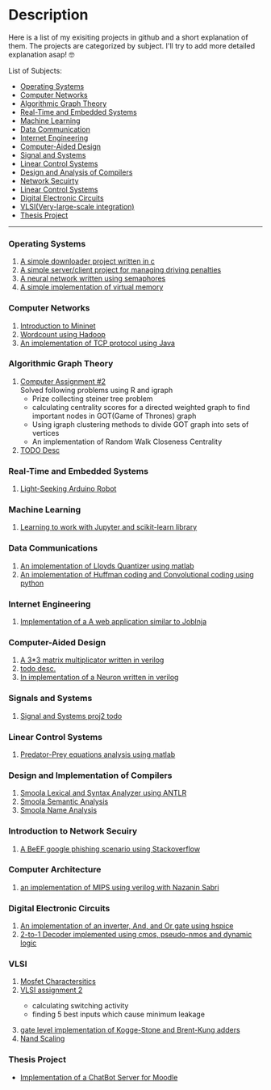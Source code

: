 # Description
Here is a list of my exisiting projects in github and a short explanation of them.
The projects are categorized by subject. I'll try to add more detailed explanation asap! :nerd_face:

List of Subjects:

* [Operating Systems](#os)
* [Computer Networks](#cn)
* [Algorithmic Graph Theory](#agt)
* [Real-Time and Embedded Systems](#rte)
* [Machine Learning](#ml)
* [Data Communication](#dc)
* [Internet Engineering](#ie)
* [Computer-Aided Design](#cad)
* [Signal and Systems](#sa)
* [Linear Control Systems](#lc)
* [Design and Analysis of Compilers](#cmp)
* [Network Secuirty](#ns)
* [Linear Control Systems](#lc)
* [Digital Electronic Circuits](#dec)
* [VLSI(Very-large-scale integration)](#vlsi)
* [Thesis Project](#vlsi)

<hr>

<h3 id="os">Operating Systems</h3>

<ol>
    <li> <a href="https://github.com/NegarMirgati/OS_Project1"> A simple downloader project written in c</a></li>
    <li><a href="https://github.com/NegarMirgati/OS_Project2"> A simple server/client project for managing driving penalties</a></li>
    <li><a href=" https://github.com/NegarMirgati/Neural-Network">A neural network written using semaphores</a></li>
    <li><a href="https://github.com/NegarMirgati/Virtual-Memory"> A simple implementation of virtual memory </a></li>
</ol>

<h3 id="cn">Computer Networks</h3>
<ol>
 <li> <a href="https://github.com/NegarMirgati/CN1-Mininet"> Introduction to Mininet </a></li>
 <li> <a href="https://github.com/NegarMirgati/hadoop-docker"> Wordcount using Hadoop </a></li>
 <li> <a href="https://github.com/setareA/TCP-Protocol"> An implementation of TCP protocol using Java </a></li>
</ol>

<h3 id="agt">Algorithmic Graph Theory</h3>
<ol>
<li> <a href="https://github.com/NegarMirgati/AGT_CA2"> 
Computer Assignment #2 </br>
</a>
    Solved following problems using R and igraph
    <ul> 
        <li> Prize collecting steiner tree problem</li>
        <li> calculating centrality scores for a directed weighted graph to find important nodes in GOT(Game of Thrones) graph</li>
        <li>Using igraph clustering methods to divide GOT graph into sets of vertices</li>
        <li>An implementation of Random Walk Closeness Centrality </li>
    </ul>
</li>
<li> <a href="https://github.com/NegarMirgati/Coloring_Dominating-Set">TODO Desc</a></li>
</ol>

<h3 id="rte">Real-Time and Embedded Systems</h3>
<ol>
<li> <a href="https://github.com/NegarMirgati/Light-Seeking-Robot">Light-Seeking Arduino Robot</a></li>
</ol>

<h3 id="ml">Machine Learning</h3>
<ol>
<li><a href="https://github.com/NegarMirgati/Machine-Learning"> Learning to work with Jupyter and scikit-learn library</a></li>
</ol>

<h3 id="dc">Data Communications</h3>
<ol>
<li><a href="https://github.com/NegarMirgati/Lloyds_Quantizer">An implementation of Lloyds Quantizer using matlab </a></li>
<li><a href="https://github.com/NegarMirgati/CodingAndErrorDetection"> An implementation of Huffman coding and Convolutional coding using python </a></li>
</ol>

<h3 id="ie">Internet Engineering</h3>
<ol>
<li><a href="https://github.com/NegarMirgati/JobInja"> Implementation of a A web application similar to JobInja</a></li>
</ol>

<h3 id="cad">Computer-Aided Design</h3>
<ol>
<li><a href="https://github.com/NegarMirgati/Matrix-Multiplication">A 3*3 matrix multiplicator written in verilog </a></li>
<li><a href="https://github.com/NegarMirgati/CAD_Proj2">todo desc.</a></li>
<li><a href="https://github.com/NegarMirgati/Neuron-Verilog"> In implementation of a Neuron written in verilog </a></li>
</ol>

<h3 id="sa">Signals and Systems</h3>
<ol>
<li><a href="https://github.com/NegarMirgati/SS_Project2">Signal and Systems proj2 todo</a></li>
</ol>

<h3 id="lc">Linear Control Systems</h3>
<ol>
<li><a href="https://github.com/NegarMirgati/Predator-Prey">Predator-Prey equations analysis using matlab</a></li>
</ol>

<h3 id="cmp">Design and Implementation of Compilers</h3>
<ol>
<li><a href="https://github.com/NegarMirgati/lexicalAndSyntaxAnalyzer">Smoola Lexical and Syntax Analyzer using ANTLR</a></li>
<li><a href="https://github.com/NegarMirgati/Compiler-phase2">Smoola Semantic Analysis</a></li>
<li><a href="https://github.com/NegarMirgati/Smoola_NameAnalysis">Smoola Name Analysis </a></li>
</ol>

<h3 id="ns">Introduction to Network Secuiry</h3>
<ol>
<li><a href="https://github.com/NegarMirgati/BeEF-Google-Phishing">A BeEF google phishing scenario using Stackoverflow</a></li>
</ol>
<h3 id="ca-lab">Computer Architecture</h3>
<ol>
<li><a href="https://github.com/NegarMirgati/CALABA"> an implementation of MIPS using verilog with Nazanin Sabri</a></li>
</ol>

<h3 id="dec">Digital Electronic Circuits</h3>
<ol>
<li><a href="https://github.com/NegarMirgati/InverterAndOr-Spice">An implementation of an  inverter, And, and Or gate using hspice</a></li>
<li><a href="https://github.com/NegarMirgati/2-to-1-Decoder">2-to-1 Decoder implemented using cmos, pseudo-nmos and dynamic logic </a></li>
</ol>

<h3 id="vlsi">VLSI</h3>
<ol>
    <li><a href="https://github.com/NegarMirgati/VLSI_CA1">Mosfet Charactersitics</a></li>
    <li><a href="https://github.com/NooShinTghvi/VLSI_CAII">VLSI assignment 2 </a>
        <p>
            <ul> 
                <li>  calculating switching activity </li>
                <li> finding 5 best inputs which cause minimum leakage </li>
            </ul>
        </p>
    </li>
    <li><a href="https://github.com/NegarMirgati/KoggeStone-BrentKung">gate level implementation of Kogge-Stone and Brent-Kung adders </a></li>
    <li><a href="https://github.com/NegarMirgati/NandScaling"> Nand Scaling </a></li>
</ol>

<h3 id="thesis">Thesis Project</h3>
<ul>
    <li><a href="https://github.com/NegarMirgati/ChatBot-Server">Implementation of a ChatBot Server for Moodle</a></li>
</ul>
